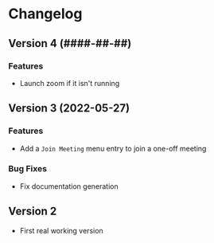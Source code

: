 # Changelog

## Version 4 (####-##-##)

### Features
* Launch zoom if it isn't running

## Version 3 (2022-05-27)

### Features
* Add a `Join Meeting` menu entry to join a one-off meeting

### Bug Fixes
* Fix documentation generation

## Version 2
* First real working version
